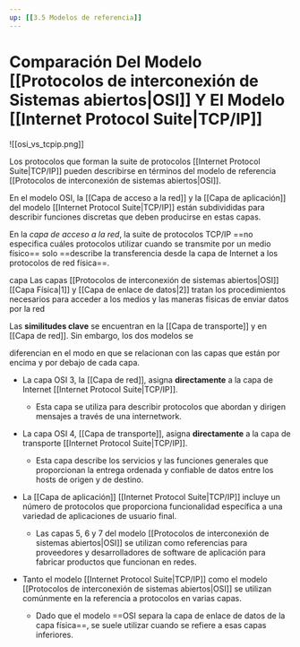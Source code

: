 ```yaml
---
up: [[3.5 Modelos de referencia]]
---
```

# Comparación Del Modelo [[Protocolos de interconexión de Sistemas abiertos|OSI]] Y El Modelo [[Internet Protocol Suite|TCP/IP]]

![[osi_vs_tcpip.png]]

Los protocolos que forman la suite de protocolos [[Internet Protocol Suite|TCP/IP]] pueden describirse en términos del modelo de referencia [[Protocolos de interconexión de sistemas abiertos|OSI]].

En el modelo OSI, la [[Capa de acceso a la red]] y la [[Capa de aplicación]] del modelo [[Internet Protocol Suite|TCP/IP]] están subdivididas para describir funciones discretas que deben producirse en estas capas.

En la *capa de acceso a la red*, la suite de protocolos TCP/IP ==no especifica cuáles protocolos utilizar cuando se transmite por un medio físico== solo ==describe la transferencia desde la capa de Internet a los protocolos de red física==.

capa Las capas [[Protocolos de interconexión de sistemas abiertos|OSI]] [[Capa Física|1]] y [[Capa de enlace de datos|2]] tratan los procedimientos necesarios para acceder a los medios y las maneras físicas de enviar datos por la red

Las **similitudes clave** se encuentran en la [[Capa de transporte]] y en [[Capa de red]]. Sin embargo, los dos modelos se

diferencian en el modo en que se relacionan con las capas que están por encima y por debajo de cada capa.

- La capa OSI 3, la [[Capa de red]], asigna **directamente** a la capa de Internet [[Internet Protocol Suite|TCP/IP]].
	- Esta capa se utiliza para describir protocolos que abordan y dirigen mensajes a través de una internetwork.

- La capa OSI 4, [[Capa de transporte]], asigna **directamente** a la capa de transporte [[Internet Protocol Suite|TCP/IP]].
	- Esta capa describe los servicios y las funciones generales que proporcionan la entrega ordenada y confiable de datos entre los hosts de origen y de destino.

- La [[Capa de aplicación]] [[Internet Protocol Suite|TCP/IP]] incluye un número de protocolos que proporciona funcionalidad específica a una variedad de aplicaciones de usuario final.
	- Las capas 5, 6 y 7 del modelo [[Protocolos de interconexión de sistemas abiertos|OSI]] se utilizan como referencias para proveedores y desarrolladores de software de aplicación para fabricar productos que funcionan en redes.

- Tanto el modelo [[Internet Protocol Suite|TCP/IP]] como el modelo [[Protocolos de interconexión de sistemas abiertos|OSI]] se utilizan comúnmente en la referencia a protocolos en varias capas.
	- Dado que el modelo ==OSI separa la capa de enlace de datos de la capa física==, se suele utilizar cuando se refiere a esas capas inferiores.
